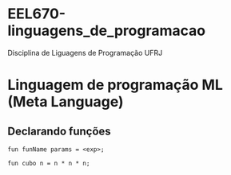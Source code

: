 # EEL670-linguagens_de_programacao
Disciplina de Liguagens de Programação UFRJ

# Linguagem de programação ML (Meta Language)

## Declarando funções

```
fun funName params = <exp>;
```

```
fun cubo n = n * n * n;
```
